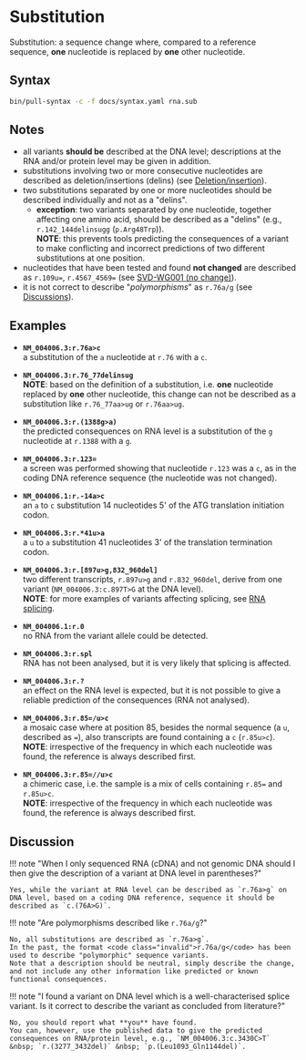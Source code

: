 # Substitution

<!-- ## Definition -->

Substitution: a sequence change where, compared to a reference sequence, **one** nucleotide is replaced by **one** other nucleotide.

## Syntax

```sh exec="true"
bin/pull-syntax -c -f docs/syntax.yaml rna.sub
```

## Notes

- all variants **should be** described at the DNA level; descriptions at the RNA and/or protein level may be given in addition.
- substitutions involving two or more consecutive nucleotides are described as deletion/insertions (delins) (see [Deletion/insertion](delins.md)).
- two substitutions separated by one or more nucleotides should be described individually and not as a "delins".
    - **exception**: two variants separated by one nucleotide, together affecting one amino acid, should be described as a "delins" (e.g., `r.142_144delinsugg` (`p.Arg48Trp`)).<br>
      **NOTE**: this prevents tools predicting the consequences of a variant to make conflicting and incorrect predictions of two different substitutions at one position.
- nucleotides that have been tested and found **not changed** are described as `r.109u=`, `r.4567_4569=` (see [SVD-WG001 (no change)](../../consultation/SVD-WG001.md)).
- it is not correct to describe "_polymorphisms_" as <code class="invalid">r.76a/g</code> (see [Discussions](#polymorphism)).

## Examples

- **`NM_004006.3:r.76a>c`**<br>
  a substitution of the `a` nucleotide at `r.76` with a `c`.

- **`NM_004006.3:r.76_77delinsug`**<br>
  **NOTE**: based on the definition of a substitution, i.e. **one** nucleotide replaced by **one** other nucleotide, this change can not be described as a substitution like <code class="invalid">r.76_77aa>ug</code> or <code class="invalid">r.76aa>ug</code>.

- **`NM_004006.3:r.(1388g>a)`**<br>
  the predicted consequences on RNA level is a substitution of the `g` nucleotide at `r.1388` with a `g`.

- **`NM_004006.3:r.123=`**<br>
  a screen was performed showing that nucleotide `r.123` was a `c`, as in the coding DNA reference sequence (the nucleotide was not changed).

- **`NM_004006.1:r.-14a>c`**<br>
  an `a` to `c` substitution 14 nucleotides 5' of the ATG translation initiation codon.

- **`NM_004006.3:r.*41u>a`**<br>
  a `u` to `a` substitution 41 nucleotides 3' of the translation termination codon.

- **`NM_004006.3:r.[897u>g,832_960del]`**<br>
  two different transcripts, `r.897u>g` and `r.832_960del`, derive from one variant (`NM_004006.3:c.897T>G` at the DNA level).<br>
  **NOTE**: for more examples of variants affecting splicing, see [RNA splicing](splicing.md).

- **`NM_004006.1:r.0`**<br>
  no RNA from the variant allele could be detected.

- **`NM_004006.3:r.spl`**<br>
  RNA has not been analysed, but it is very likely that splicing is affected.

- **`NM_004006.3:r.?`**<br>
  an effect on the RNA level is expected, but it is not possible to give a reliable prediction of the consequences (RNA not analysed).

- **`NM_004006.3:r.85=/u>c`**<br>
  a mosaic case where at position 85, besides the normal sequence (a `u`, described as `=`), also transcripts are found containing a `c` (`r.85u>c`).<br>
  **NOTE**: irrespective of the frequency in which each nucleotide was found, the reference is always described first.

- **`NM_004006.3:r.85=//u>c`**<br>
  a chimeric case, i.e. the sample is a mix of cells containing `r.85=` and `r.85u>c`.<br>
  **NOTE**: irrespective of the frequency in which each nucleotide was found, the reference is always described first.

## Discussion

!!! note "When I only sequenced RNA (cDNA) and not genomic DNA should I then give the description of a variant at DNA level in parentheses?"

    Yes, while the variant at RNA level can be described as `r.76a>g` on DNA level, based on a coding DNA reference, sequence it should be described as `c.(76A>G)`.

<a id="polymorphism"></a>
!!! note "Are polymorphisms described like <code class="invalid">r.76a/g</code>?"

    No, all substitutions are described as `r.76a>g`.
    In the past, the format <code class="invalid">r.76a/g</code> has been used to describe "polymorphic" sequence variants.
    Note that a description should be neutral, simply describe the change, and not include any other information like predicted or known functional consequences.

!!! note "I found a variant on DNA level which is a well-characterised splice variant. Is it correct to describe the variant as concluded from literature?"

    No, you should report what **you** have found.
    You can, however, use the published data to give the predicted consequences on RNA/protein level, e.g., `NM_004006.3:c.3430C>T` &nbsp; `r.(3277_3432del)` &nbsp; `p.(Leu1093_Gln1144del)`.

